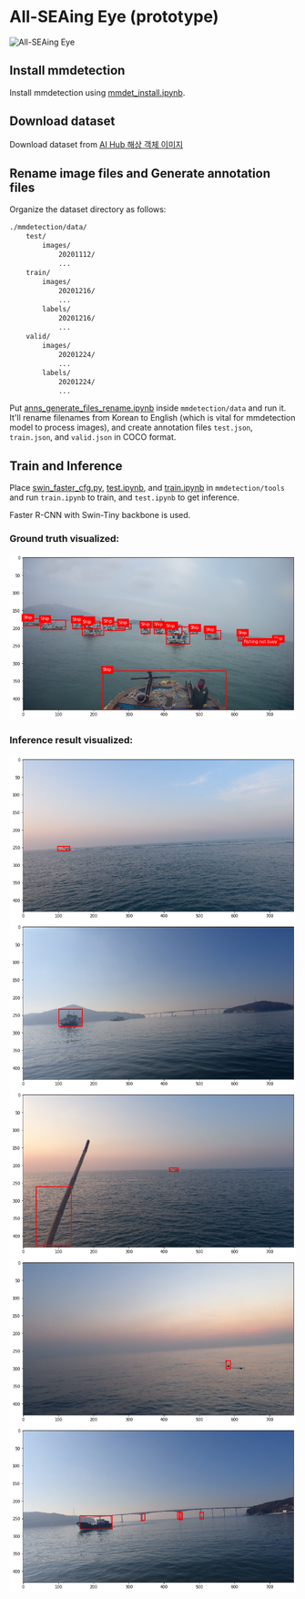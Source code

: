 # All-SEAing Eye (prototype)

![All-SEAing Eye](https://user-images.githubusercontent.com/93939472/170851486-ef6c8707-0ab0-414e-83f2-74de666aba57.png)

## Install mmdetection

Install mmdetection using [mmdet_install.ipynb](https://github.com/star-bits/all-seaing-eye/blob/main/mmdet_install.ipynb).

## Download dataset

Download dataset from [AI Hub 해상 객체 이미지](https://aihub.or.kr/aidata/34155)

## Rename image files and Generate annotation files

Organize the dataset directory as follows:
```
./mmdetection/data/
    test/
        images/
            20201112/
            ...
    train/
        images/
            20201216/
            ...
        labels/
            20201216/
            ...
    valid/
        images/
            20201224/
            ...
        labels/
            20201224/
            ...
```
Put [anns_generate_files_rename.ipynb](https://github.com/star-bits/all-seaing-eye/blob/main/anns_generate_files_rename.ipynb) inside `mmdetection/data` and run it. It'll rename filenames from Korean to English (which is vital for mmdetection model to process images), and create annotation files `test.json`, `train.json`, and `valid.json` in COCO format. 

## Train and Inference

Place [swin_faster_cfg.py](https://github.com/star-bits/all-seaing-eye/blob/main/swin_faster_cfg.py), [test.ipynb](https://github.com/star-bits/all-seaing-eye/blob/main/test.ipynb), and [train.ipynb](https://github.com/star-bits/all-seaing-eye/blob/main/train.ipynb) in `mmdetection/tools` and run `train.ipynb` to train, and `test.ipynb` to get inference. 

Faster R-CNN with Swin-Tiny backbone is used. 

### Ground truth visualized:
![gt](https://github.com/star-bits/all-seaing-eye/blob/main/images/gt.png)

### Inference result visualized:

![output-1](https://github.com/star-bits/all-seaing-eye/blob/main/images/output-1.png)
![output-2](https://github.com/star-bits/all-seaing-eye/blob/main/images/output-2.png)
![output-3](https://github.com/star-bits/all-seaing-eye/blob/main/images/output-3.png)
![output-4](https://github.com/star-bits/all-seaing-eye/blob/main/images/output-4.png)
![output-5](https://github.com/star-bits/all-seaing-eye/blob/main/images/output-5.png)
